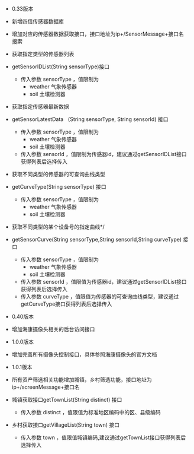 
* 0.33版本
* 新增四信传感器数据库
* 增加对应的传感器数据获取接口，接口地址为ip+/SensorMessage+接口名
搜索
* 获取指定类型的传感器列表
* getSensorIDList(String sensorType)接口
  * 传入参数 sensorType ，值限制为
    * weather 气象传感器
    * soil 土壤检测器

* 获取指定传感器最新数据
* getSensorLatestData （String sensorType, String sensorId) 接口
  * 传入参数 sensorType ，值限制为
    * weather 气象传感器
    * soil 土壤检测器
  * 传入参数 sensorId ，值限制为传感器id，建议通过getSensorIDList接口获得列表后选择传入

* 获取不同类型的传感器的可查询曲线类型
* getCurveType(String sensorType) 接口
  * 传入参数 sensorType ，值限制为
      * weather 气象传感器
      * soil 土壤检测器

* 获取不同类型的某个设备号的指定曲线*/
* getSensorCurve(String sensorType,String sensorId,String curveType) 接口
  * 传入参数 sensorType ，值限制为
      * weather 气象传感器
      * soil 土壤检测器
  * 传入参数 sensorId ，值限值为传感器id，建议通过getSensorIDList接口获得列表后选择传入
  * 传入参数 curveType ，值限值为传感器的可查询曲线类型，建议通过getCurveType接口获得列表后选择传入

* 0.40版本
* 增加海康摄像头相关的后台访问接口

* 1.0.0版本
* 增加完善所有摄像头控制接口，具体参照海康摄像头的官方文档

* 1.0.1版本
* 所有资产筛选相关功能增加城镇，乡村筛选功能，接口地址为ip+/screenMessage+接口名
* 城镇获取接口getTownList(String distinct) 接口
  * 传入参数 distinct ，值限值为标准地区编码中的区、县级编码
* 乡村获取接口getVillageList(String town) 接口
  * 传入参数 town ，值限值城镇编码,建议通过getTownList接口获得列表后选择传入